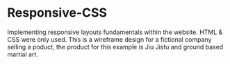 # Responsive-CSS

Implementing responsive layouts fundamentals within the website. HTML & CSS were only used. This is a wireframe design for a fictional company selling a poduct, the product for this example is Jiu Jistu and ground based martial art. 
